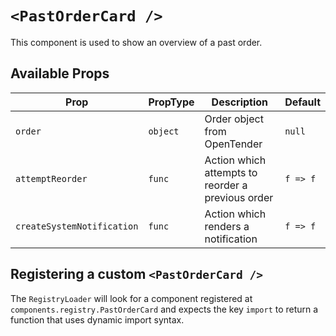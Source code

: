 # `<PastOrderCard />`

This component is used to show an overview of a past order.

## Available Props

| Prop                       | PropType | Description                                       | Default  |
| -------------------------- | -------- | ------------------------------------------------- | -------- |
| `order`                    | `object` | Order object from OpenTender                      | `null`   |
| `attemptReorder`           | `func`   | Action which attempts to reorder a previous order | `f => f` |
| `createSystemNotification` | `func`   | Action which renders a notification               | `f => f` |

## Registering a custom `<PastOrderCard />`

The `RegistryLoader` will look for a component registered at `components.registry.PastOrderCard` and expects the key `import` to return a function that uses dynamic import syntax.
